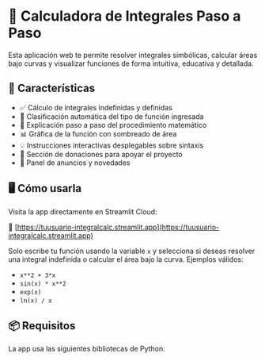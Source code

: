 # 🧮 Calculadora de Integrales Paso a Paso

Esta aplicación web te permite resolver integrales simbólicas, calcular áreas bajo curvas y visualizar funciones de forma intuitiva, educativa y detallada.

## 🚀 Características

- ✅ Cálculo de integrales indefinidas y definidas
- 🧠 Clasificación automática del tipo de función ingresada
- 🧭 Explicación paso a paso del procedimiento matemático
- 📊 Gráfica de la función con sombreado de área
- 💡 Instrucciones interactivas desplegables sobre sintaxis
- 🤝 Sección de donaciones para apoyar el proyecto
- 📣 Panel de anuncios y novedades

## 🖥️ Cómo usarla

Visita la app directamente en Streamlit Cloud:

🔗 [https://tuusuario-integralcalc.streamlit.app](https://tuusuario-integralcalc.streamlit.app)

Solo escribe tu función usando la variable `x` y selecciona si deseas resolver una integral indefinida o calcular el área bajo la curva. Ejemplos válidos:

- `x**2 + 3*x`
- `sin(x) * x**2`
- `exp(x)`
- `ln(x) / x`

## 📦 Requisitos

La app usa las siguientes bibliotecas de Python:



